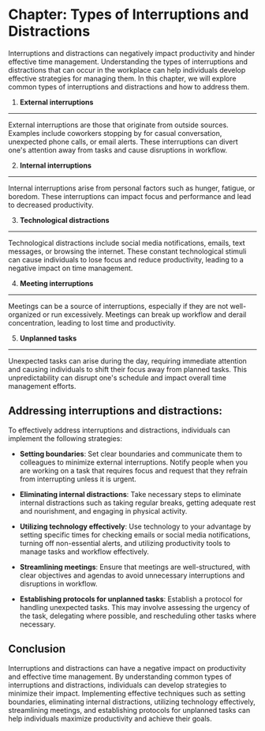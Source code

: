 Chapter: Types of Interruptions and Distractions
================================================

Interruptions and distractions can negatively impact productivity and hinder effective time management. Understanding the types of interruptions and distractions that can occur in the workplace can help individuals develop effective strategies for managing them. In this chapter, we will explore common types of interruptions and distractions and how to address them.

1. **External interruptions**
-----------------------------

External interruptions are those that originate from outside sources. Examples include coworkers stopping by for casual conversation, unexpected phone calls, or email alerts. These interruptions can divert one's attention away from tasks and cause disruptions in workflow.

2. **Internal interruptions**
-----------------------------

Internal interruptions arise from personal factors such as hunger, fatigue, or boredom. These interruptions can impact focus and performance and lead to decreased productivity.

3. **Technological distractions**
---------------------------------

Technological distractions include social media notifications, emails, text messages, or browsing the internet. These constant technological stimuli can cause individuals to lose focus and reduce productivity, leading to a negative impact on time management.

4. **Meeting interruptions**
----------------------------

Meetings can be a source of interruptions, especially if they are not well-organized or run excessively. Meetings can break up workflow and derail concentration, leading to lost time and productivity.

5. **Unplanned tasks**
----------------------

Unexpected tasks can arise during the day, requiring immediate attention and causing individuals to shift their focus away from planned tasks. This unpredictability can disrupt one's schedule and impact overall time management efforts.

Addressing interruptions and distractions:
------------------------------------------

To effectively address interruptions and distractions, individuals can implement the following strategies:

* **Setting boundaries**: Set clear boundaries and communicate them to colleagues to minimize external interruptions. Notify people when you are working on a task that requires focus and request that they refrain from interrupting unless it is urgent.

* **Eliminating internal distractions**: Take necessary steps to eliminate internal distractions such as taking regular breaks, getting adequate rest and nourishment, and engaging in physical activity.

* **Utilizing technology effectively**: Use technology to your advantage by setting specific times for checking emails or social media notifications, turning off non-essential alerts, and utilizing productivity tools to manage tasks and workflow effectively.

* **Streamlining meetings**: Ensure that meetings are well-structured, with clear objectives and agendas to avoid unnecessary interruptions and disruptions in workflow.

* **Establishing protocols for unplanned tasks**: Establish a protocol for handling unexpected tasks. This may involve assessing the urgency of the task, delegating where possible, and rescheduling other tasks where necessary.

Conclusion
----------

Interruptions and distractions can have a negative impact on productivity and effective time management. By understanding common types of interruptions and distractions, individuals can develop strategies to minimize their impact. Implementing effective techniques such as setting boundaries, eliminating internal distractions, utilizing technology effectively, streamlining meetings, and establishing protocols for unplanned tasks can help individuals maximize productivity and achieve their goals.
